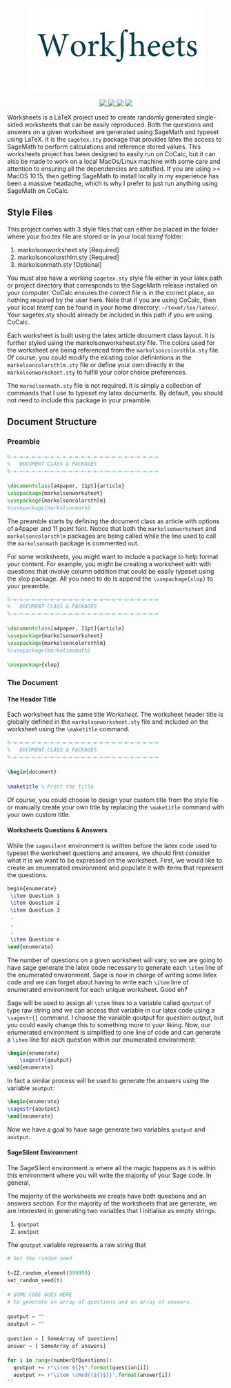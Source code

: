 <p align="center">
    <img src="GitHub-Worksheets.png" width="400" max-width="90%" alt="Publish" />
</p>

<p align="center">
    <a href = "https://www.sagemath.org">
        <img src="https://img.shields.io/badge/SageMath-9.1-blue.svg" />
    </a>
    <a href = "https://www.cocalc.com">
        <img src="https://img.shields.io/badge/CoCalc-orange.svg" />
    </a>
        <img src="https://img.shields.io/badge/LaTeX-orange.svg" />
				<img src="https://img.shields.io/badge/sagetex-orange.svg" />
</p>

Worksheets is a LaTeX project used to create randomly generated single-sided worksheets that can be easily reproduced.  Both the questions and answers on a given worksheet are generated using SageMath and typeset using LaTeX. It is the `sagetex.sty` package that provides latex the access to SageMath to perform calculations and reference stored values. This worksheets project has been designed to easily run on CoCalc, but it can also be made to work on a local MacOs/Linux machine with some care and attention to ensuring all the dependencies are satisfied.  If you are using >= MacOS 10.15, then getting SageMath to install locally in my experience has been a massive headache, which is why I prefer to just run anything using SageMath on CoCalc. 


## Style Files

This project comes with 3 style files that can either be placed in the folder where your foo.tex file are stored or in your local _texmf_ folder:

1. markolsonworksheet.sty [Required]
1. markolsoncolorsthlm.sty [Required]
1. markolsonmath.sty [Optional]

You must also have a working `sagetex.sty` style file either in your latex path or project directory that corresponds to the SageMath release installed on your computer.  CoCalc ensures the correct file is in the correct place, so nothing required by the user here.  Note that if you are using CoCalc, then your local _texmf_ can be found in your home directory:
`~/texmf/tex/latex/`.  Your sagetex.sty should already be included in this path if you are using CoCalc.

Each worksheet is built using the latex article document class layout. It is further styled using the markolsonworksheet.sty file. The colors used for the worksheet are being referenced from the `markolsoncolorsthlm.sty` file.  Of course, you could modify the existing color definintions in the `markolsoncolorsthlm.sty` file or define your own directly in the `markolsonworksheet.sty` to fulfill your color choice preferences.

The `markolsonmath.sty` file is not required.  It is simply a collection of commands that I use to typeset my latex documents. By default, you should not need to include this package in your preamble.  

## Document Structure

### Preamble

``` tex
%-=-=-=-=-=-=-=-=-=-=-=-=-=-=-=-=-=-=-=-=-=-=-=-=
%	DOCUMENT CLASS & PACKAGES
%-=-=-=-=-=-=-=-=-=-=-=-=-=-=-=-=-=-=-=-=-=-=-=-=

\documentclass[a4paper, 11pt]{article}
\usepackage{markolsonworksheet}
\usepackage{markolsoncolorsthlm}
%\usepackage{markolsonmath}
```

The preamble starts by defining the document class as article with options of a4paper and 11 point font.  Notice that both the `markolsonworksheet` and `markolsoncolorsthlm` packages are being called while the line used to call the `markolsonmath` package is commented out.  

For some worksheets, you might want to include a package to help format your content.  For example, you might be creating a worksheet with with questions that involve column addition that could be easily typeset using the xlop package.  All you need to do is append the `\usepackage{xlop}` to your preamble.

``` tex
%-=-=-=-=-=-=-=-=-=-=-=-=-=-=-=-=-=-=-=-=-=-=-=-=
%	DOCUMENT CLASS & PACKAGES
%-=-=-=-=-=-=-=-=-=-=-=-=-=-=-=-=-=-=-=-=-=-=-=-=

\documentclass[a4paper, 11pt]{article}
\usepackage{markolsonworksheet}
\usepackage{markolsoncolorsthlm}
%\usepackage{markolsonmath}

\usepackage{xlop}
```

### The Document

#### The Header Title

Each worksheet has the same title _Worksheet_.  The worksheet header title is globally defined in the `markolsonworksheet.sty` file and included on the worksheet using the `\maketitle` command.  

``` tex
%-=-=-=-=-=-=-=-=-=-=-=-=-=-=-=-=-=-=-=-=-=-=-=-=
%	DOCUMENT CLASS & PACKAGES
%-=-=-=-=-=-=-=-=-=-=-=-=-=-=-=-=-=-=-=-=-=-=-=-=

\begin{document}

\maketitle % Print the title 
```
Of course, you could choose to design your custom title from the style file or manually create your own title by replacing the `\maketitle` command with your own custom title.


#### Worksheets Questions & Answers

While the `sagesilent` environment is written before the latex code used to typeset the worksheet questions and answers, we should first consider what it is we want to be expressed on the worksheet.  First, we would like to create an enumerated environment and populate it with items that represent the questions.  

```latex
begin{enumerate}
 \item Question 1
 \item Question 2
 \item Question 3
 .
 .
 .
 \item Question n
\end{enumerate}
```
The number of questions on a given worksheet will vary, so we are going to have sage generate the latex code necessary to generate each `\item` line of the enumerated environment.  Sage is now in charge of writing some latex code and we can forget about having to write each `\item` line of enumerated environment for each unique worksheet.  Good eh?

Sage will be used to assign all `\item` lines to a variable called `qoutput` of type raw string and we can access that variable in our latex code using a `\sagestr{}` command.  I choose the variable qoutput for _question output_, but you could easily change this to something more to your liking.  Now, our enumerated environment is simplified to one line of code and can generate a `\item` line for each question within our enumerated environment:

```latex
\begin{enumerate}
	\sagestr{qoutput}
\end{enumerate}
```
In fact a similar process will be used to generate the answers using the variable `aoutput`:

```latex
\begin{enumerate}
\sagestr{aoutput}
\end{enumerate}
```
Now we have a goal to have sage generate two variables `qoutput` and `aoutput`.


#### SageSilent Environment

The SageSilent environment is where all the magic happens as it is within this environment where you will write the majority of your Sage code.  In general, 



The majority of the worksheets we create have both questions and an answers section.
For the majority of the worksheets that are generate, we are interested in generating two variables that I initialise as empty strings.

1. `qoutput` 
1. `aoutput` 

The `qoutput` variable represents a raw string that 

```python
# Set the random seed

t=ZZ.random_element(999999)
set_random_seed(t)

# SOME CODE GOES HERE 
# to generate an array of questions and an array of answers.

qoutput = ""
aoutput = ""

question = [ SomeArray of questions]
answer = [ SomeArray of answers]

for i in range(numberOfQuestions):
  qoutput += r"\item ${}$".format(question[i])
  aoutput += r"\item \cRed{{${}$}}".format(answer[i])
``
